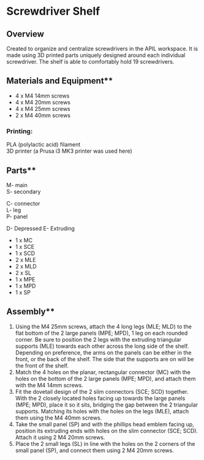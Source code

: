 # Screwdriver Shelf
## Overview
Created to organize and centralize screwdrivers in the APIL workspace. It is made using 3D printed parts uniquely designed around each individual screwdriver. The shelf is able to comfortably hold 19 screwdrivers. 

## Materials and Equipment**  
- 4 x M4 14mm screws  
- 4 x M4 20mm screws  
- 4 x M4 25mm screws  
- 2 x M4 40mm screws

### Printing:  
PLA (polylactic acid) filament  
3D printer (a Prusa i3 MK3 printer was used here)

## Parts**  
M- main  
S- secondary

C- connector  
L- leg  
P- panel

D- Depressed
E- Extruding  

- 1 x MC  
- 1 x SCE  
- 1 x SCD  
- 2 x MLE  
- 2 x MLD  
- 2 x SL  
- 1 x MPE  
- 1 x MPD  
- 1 x SP

## Assembly**

1. Using the M4 25mm screws, attach the 4 long legs (MLE; MLD) to the flat bottom of the 2 large panels (MPE; MPD), 1 leg on each rounded corner. Be sure to position the 2 legs with the extruding triangular supports (MLE) towards each other across the long side of the shelf. Depending on preference, the arms on the panels can be either in the front, or the back of the shelf. The side that the supports are on will be the front of the shelf.  
2. Match the 4 holes on the planar, rectangular connector (MC) with the holes on the bottom of the 2 large panels (MPE; MPD), and attach them with the M4 14mm screws.   
3. Fit the dovetail design of the 2 slim connectors (SCE; SCD) together. With the 2 closely located holes facing up towards the large panels (MPE; MPD), place it so it sits, bridging the gap between the 2 triangular supports. Matching its holes with the holes on the legs (MLE), attach them using the M4 40mm screws.  
4. Take the small panel (SP) and with the phillips head emblem facing up, position its extruding ends with holes on the slim connector (SCE; SCD). Attach it using 2 M4 20mm screws.   
5. Place the 2 small legs (SL) in line with the holes on the 2 corners of the small panel (SP), and connect them using 2 M4 20mm screws.
